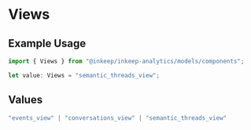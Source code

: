 # Views

## Example Usage

```typescript
import { Views } from "@inkeep/inkeep-analytics/models/components";

let value: Views = "semantic_threads_view";
```

## Values

```typescript
"events_view" | "conversations_view" | "semantic_threads_view"
```